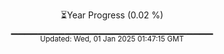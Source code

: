 <p align="center">
⏳Year Progress (0.02 %) <br>
▁▁▁▁▁▁▁▁▁▁▁▁▁▁▁▁▁▁▁▁▁▁▁▁▁▁▁▁▁▁ <br>
<sub>Updated: Wed, 01 Jan 2025 01:47:15 GMT</sub>
</p>

